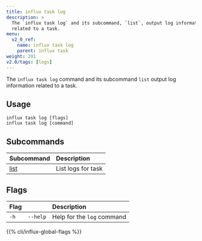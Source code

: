 ```yaml
---
title: influx task log
description: >
  The `influx task log` and its subcommand, `list`, output log information
  related to a task.
menu:
  v2_0_ref:
    name: influx task log
    parent: influx task
weight: 201
v2.0/tags: [logs]
---
```


The `influx task log` command and its subcommand `list` output log information related to a task.

## Usage
```
influx task log [flags]
influx task log [command]
```

## Subcommands
| Subcommand                                       | Description        |
|:----------                                       |:-----------        |
| [list](/v2.0/reference/cli/influx/task/log/list) | List logs for task |

## Flags
| Flag |          | Description                |
|:---- |:---      |:-----------                |
| `-h` | `--help` | Help for the `log` command |

{{% cli/influx-global-flags %}}
